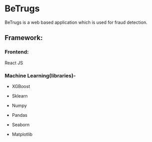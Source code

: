 # BeTrugs

BeTrugs is a web based application which is used for fraud detection.

## Framework:

### Frontend:

React JS

### Machine Learning(libraries)- 

- XGBoost

- Sklearn

- Numpy

- Pandas

- Seaborn

- Matplotlib

